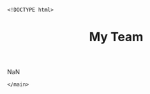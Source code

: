 
    <!DOCTYPE html>
  <html lang="en">
  
  <head>
    <meta charset="UTF-8">
    <meta name="viewport" content="width=device-width, initial-scale=1.0">
    <meta http-equiv="X-UA-Compatible" content="ie=edge">
    <link rel="preconnect" href="https://fonts.googleapis.com">
    <link rel="preconnect" href="https://fonts.gstatic.com" crossorigin>
    <link href="https://fonts.googleapis.com/css2?family=Bruno+Ace+SC&family=Creepster&family=Poltawski+Nowy&display=swap" rel="stylesheet">
    <link rel="stylesheet" href="../output/style.css">
    <title>Team Profile</title>
  </head>
  
  <body>
    <header>
      <h1>My Team</h1>
    </header>
    <main>
      NaN
            </ul>
        </section>
        
    </main>
  </body>
  
  </html>
  